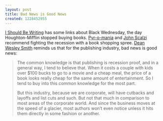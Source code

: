 ```yaml
---
layout: post
title: Bad News is Good News
created: 1228452955
---
```

[I Should Be Writing](http://isbw.murlafferty.com/2008/12/04/links-around-publishing/) has some links about Black Wednesday, the day Houghton-Mifflin stopped buying books.  [Pyr-o-mania](http://pyrsf.blogspot.com/2008/12/buy-books-like-life-depended-on-it.html) and [John Scalzi](http://whatever.scalzi.com/2008/12/04/publishing-asks-why-it-is-in-a-rapidly-descending-handbasket/) recommend fighting the recession with a book shopping spree.  [Dean Wesley Smith](http://deanwesleysmith.com/index.php/2008/11/26/thinking-about-the-industry/) reminds us that for the publishing industry, bad news is good news:<!--break-->

> The common knowledge is that publishing is recession proof, and in a general way, I tend to believe that.  When it costs a couple with kids over $100 bucks to go to a movie and a cheap meal, the price of a book looks really cheap for the same amount of entertainment. So I tend to buy into this common knowledge for the most part.
>
> But this industry, because we are corporate, will have cutbacks and layoffs and list cuts and such. But not that much in comparison to most areas of the corporate world. And since the business moves at the speed of a glacier, most authors won’t even notice unless it hits them directly in some fashion or another.
